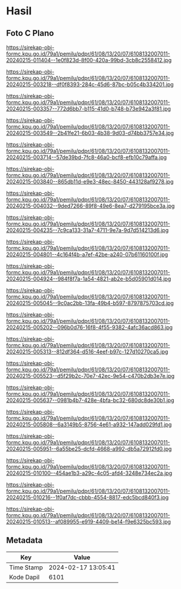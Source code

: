 # Hasil

## Foto C Plano

https://sirekap-obj-formc.kpu.go.id/79a1/pemilu/pdpr/61/08/13/20/07/6108132007011-20240215-011404--1e0f823d-8f00-420a-99bd-3cb8c2558412.jpg

https://sirekap-obj-formc.kpu.go.id/79a1/pemilu/pdpr/61/08/13/20/07/6108132007011-20240215-003218--df0f8393-284c-45d6-87bc-b05c4b334201.jpg

https://sirekap-obj-formc.kpu.go.id/79a1/pemilu/pdpr/61/08/13/20/07/6108132007011-20240215-003357--772d6bb7-b115-41d0-b748-b73e942a3f81.jpg

https://sirekap-obj-formc.kpu.go.id/79a1/pemilu/pdpr/61/08/13/20/07/6108132007011-20240215-003549--2b41fe21-6b03-4b38-9d03-d74bb3757e34.jpg

https://sirekap-obj-formc.kpu.go.id/79a1/pemilu/pdpr/61/08/13/20/07/6108132007011-20240215-003714--57de39bd-7fc8-46a0-bcf8-efb10c79affa.jpg

https://sirekap-obj-formc.kpu.go.id/79a1/pemilu/pdpr/61/08/13/20/07/6108132007011-20240215-003840--865db11d-e9e3-48ec-8450-443128af9278.jpg

https://sirekap-obj-formc.kpu.go.id/79a1/pemilu/pdpr/61/08/13/20/07/6108132007011-20240215-004032--9ded7266-89f8-49e6-8ea7-d279195bce3a.jpg

https://sirekap-obj-formc.kpu.go.id/79a1/pemilu/pdpr/61/08/13/20/07/6108132007011-20240215-004235--7c9ca133-31a7-4711-9e7a-9d7d514213d6.jpg

https://sirekap-obj-formc.kpu.go.id/79a1/pemilu/pdpr/61/08/13/20/07/6108132007011-20240215-004801--4c164f4b-a7ef-42be-a240-07b61160100f.jpg

https://sirekap-obj-formc.kpu.go.id/79a1/pemilu/pdpr/61/08/13/20/07/6108132007011-20240215-004924--984f8f7a-1a54-4821-ab2e-b5d05901d014.jpg

https://sirekap-obj-formc.kpu.go.id/79a1/pemilu/pdpr/61/08/13/20/07/6108132007011-20240215-005045--9c0ac2bb-13fa-49b4-b597-8797875703cd.jpg

https://sirekap-obj-formc.kpu.go.id/79a1/pemilu/pdpr/61/08/13/20/07/6108132007011-20240215-005202--096b0d76-16f8-4f55-9382-4afc36acd863.jpg

https://sirekap-obj-formc.kpu.go.id/79a1/pemilu/pdpr/61/08/13/20/07/6108132007011-20240215-005313--812df364-d516-4eef-b97c-127d10270ca5.jpg

https://sirekap-obj-formc.kpu.go.id/79a1/pemilu/pdpr/61/08/13/20/07/6108132007011-20240215-005523--d5f29b2c-70e7-42ec-9e54-c470b2db3e7e.jpg

https://sirekap-obj-formc.kpu.go.id/79a1/pemilu/pdpr/61/08/13/20/07/6108132007011-20240215-005637--0981b4b7-428e-4bfa-bc32-680dc8de30b1.jpg

https://sirekap-obj-formc.kpu.go.id/79a1/pemilu/pdpr/61/08/13/20/07/6108132007011-20240215-005808--6a3149b5-8756-4e61-a932-147add029fd1.jpg

https://sirekap-obj-formc.kpu.go.id/79a1/pemilu/pdpr/61/08/13/20/07/6108132007011-20240215-005951--6a55be25-dcfd-4668-a992-db5a72912fd0.jpg

https://sirekap-obj-formc.kpu.go.id/79a1/pemilu/pdpr/61/08/13/20/07/6108132007011-20240215-010100--454ae1b3-a29c-4c05-afd4-3248e734ec2a.jpg

https://sirekap-obj-formc.kpu.go.id/79a1/pemilu/pdpr/61/08/13/20/07/6108132007011-20240215-010216--1f0af7dc-cbbb-4554-8817-edc5bcd840f3.jpg

https://sirekap-obj-formc.kpu.go.id/79a1/pemilu/pdpr/61/08/13/20/07/6108132007011-20240215-010513--af089955-e919-4409-be14-f9e6325bc593.jpg


## Metadata

| Key        | Value               |
| ---------- | ------------------- |
| Time Stamp | 2024-02-17 13:05:41 |
| Kode Dapil | 6101                |



